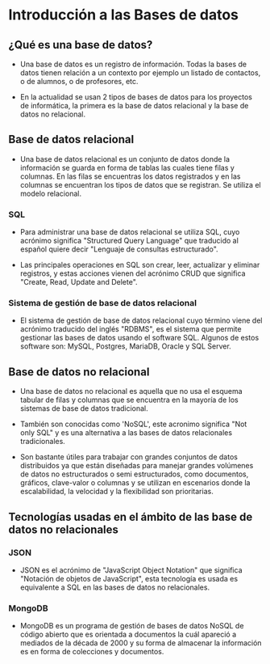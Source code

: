 # Introducción a las Bases de datos

## ¿Qué es una base de datos?
- Una base de datos es un registro de información. Todas la bases de datos tienen relación a un contexto por ejemplo un listado de contactos, o de alumnos, o de profesores, etc.

- En la actualidad se usan 2 tipos de bases de datos para los proyectos de informática, la primera es la base de datos relacional y la base de datos no relacional.


## Base de datos relacional
- Una base de datos relacional es un conjunto de datos donde la información se guarda en forma de tablas las cuales tiene filas y columnas. En las filas se encuentras los datos registrados y en las columnas se encuentran los tipos de datos que se registran. Se utiliza el modelo relacional.


### SQL
- Para administrar una base de datos relacional se utiliza SQL, cuyo acrónimo significa "Structured Query Language" que traducido al español quiere decir "Lenguaje de consultas estructurado".

- Las principales operaciones en SQL son crear, leer, actualizar y eliminar registros, y estas acciones vienen del acrónimo CRUD que significa "Create, Read, Update and Delete".


### Sistema de gestión de base de datos relacional
- El sistema de gestión de base de datos relacional cuyo término viene del acrónimo traducido del inglés "RDBMS", es el sistema que permite gestionar las bases de datos usando el software SQL. Algunos de estos software son: MySQL, Postgres, MariaDB, Oracle y SQL Server.


## Base de datos no relacional
- Una base de datos no relacional es aquella que no usa el esquema tabular de filas y columnas que se encuentra en la mayoría de los sistemas de base de datos tradicional.

- También son conocidas como 'NoSQL', este acronimo significa "Not only SQL" y es una alternativa a las bases de datos relacionales tradicionales.

- Son bastante útiles para trabajar con grandes conjuntos de datos distribuidos ya que están diseñadas para manejar grandes volúmenes de datos no estructurados o semi estructurados, como documentos, gráficos, clave-valor o columnas y se utilizan en escenarios donde la escalabilidad, la velocidad y la flexibilidad son prioritarias.

## Tecnologías usadas en el ámbito de las base de datos no relacionales

### JSON
- JSON es el acrónimo de "JavaScript Object Notation" que significa "Notación de objetos de JavaScript", esta tecnología es usada es equivalente a SQL en las bases de datos no relacionales.


### MongoDB
- MongoDB es un programa de gestión de bases de datos NoSQL de código abierto que es orientada a documentos la cuál apareció a mediados de la década de 2000 y su forma de almacenar la información es en forma de colecciones y documentos.